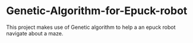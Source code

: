 # Genetic-Algorithm-for-Epuck-robot
This project makes use of Genetic algorithm to help a an epuck robot navigate about a maze.

